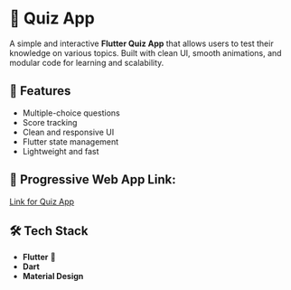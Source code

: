 # 🧠 Quiz App

A simple and interactive **Flutter Quiz App** that allows users to test their knowledge on various topics. Built with clean UI, smooth animations, and modular code for learning and scalability.

## 🚀 Features

- Multiple-choice questions
- Score tracking
- Clean and responsive UI
- Flutter state management
- Lightweight and fast

## 📱 Progressive Web App Link:
  [Link for Quiz App](prashant-pwa-quiz-app.surge.sh)


## 🛠️ Tech Stack

- **Flutter** 💙
- **Dart**
- **Material Design**


